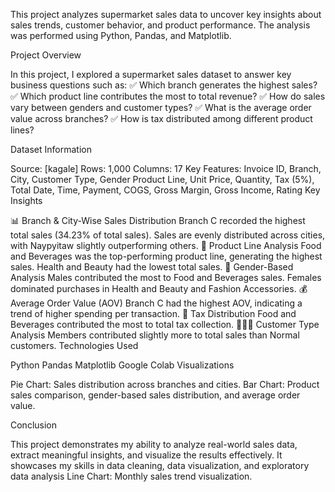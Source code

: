 This project analyzes supermarket sales data 
to uncover key insights about sales trends, customer behavior, and product performance.
The analysis was performed using Python, Pandas, and Matplotlib.

Project Overview

In this project, I explored a supermarket sales dataset to answer key business questions such as:
✅ Which branch generates the highest sales?
✅ Which product line contributes the most to total revenue?
✅ How do sales vary between genders and customer types?
✅ What is the average order value across branches?
✅ How is tax distributed among different product lines?

Dataset Information

Source: [kagale]
Rows: 1,000
Columns: 17
Key Features:
Invoice ID, Branch, City, Customer Type, Gender
Product Line, Unit Price, Quantity, Tax (5%), Total
Date, Time, Payment, COGS, Gross Margin, Gross Income, Rating
Key Insights

📊 Branch & City-Wise Sales Distribution
Branch C recorded the highest total sales (34.23% of total sales).
Sales are evenly distributed across cities, with Naypyitaw slightly outperforming others.
🔎 Product Line Analysis
Food and Beverages was the top-performing product line, generating the highest sales.
Health and Beauty had the lowest total sales.
👫 Gender-Based Analysis
Males contributed the most to Food and Beverages sales.
Females dominated purchases in Health and Beauty and Fashion Accessories.
💰 Average Order Value (AOV)
Branch C had the highest AOV, indicating a trend of higher spending per transaction.
🧾 Tax Distribution
Food and Beverages contributed the most to total tax collection.
🧑‍🤝‍🧑 Customer Type Analysis
Members contributed slightly more to total sales than Normal customers.
Technologies Used

Python
Pandas
Matplotlib
Google Colab
Visualizations

Pie Chart: Sales distribution across branches and cities.
Bar Chart: Product sales comparison, gender-based sales distribution, and average order value.

Conclusion

This project demonstrates my ability to analyze real-world sales data, extract meaningful insights, and visualize the results effectively. It showcases my skills in data cleaning, data visualization, and exploratory data analysis
Line Chart: Monthly sales trend visualization.
